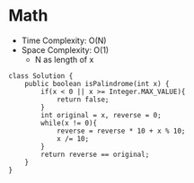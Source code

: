 # Math
* Time Complexity: O(N)
* Space Complexity: O(1)
	* N as length of x
```
class Solution {
    public boolean isPalindrome(int x) {
        if(x < 0 || x >= Integer.MAX_VALUE){
            return false;
        }
        int original = x, reverse = 0;
        while(x != 0){
            reverse = reverse * 10 + x % 10;
            x /= 10;
        }
        return reverse == original;
    }
}
```